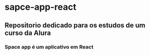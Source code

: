 # sapce-app-react
## Repositorio dedicado para os estudos de um curso da Alura
### Space app é um aplicativo em React 